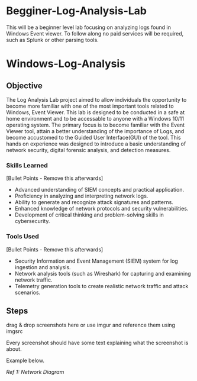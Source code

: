 # Begginer-Log-Analysis-Lab
This will be a beginner level lab focusing on analyzing logs found in Windows Event viewer. To follow along no paid services will be required, such as Splunk or other parsing tools.

# Windows-Log-Analysis

## Objective

The Log Analysis Lab project aimed to allow individuals the opportunity to become more familiar with one of the most important tools related to Windows, Event Viewer. This lab is designed to be conducted in a safe at home environment and to be accessable to anyone with a Windows 10/11 operating system. The primary focus is to become familiar with the Event Viewer tool, attain a better understanding of the importance of Logs, and become accustomed to the Guided User Interface(GUI) of the tool. This hands on experience was designed to introduce a basic understanding of network security, digital forensic analysis, and detection measures. 

### Skills Learned
[Bullet Points - Remove this afterwards]

- Advanced understanding of SIEM concepts and practical application.
- Proficiency in analyzing and interpreting network logs.
- Ability to generate and recognize attack signatures and patterns.
- Enhanced knowledge of network protocols and security vulnerabilities.
- Development of critical thinking and problem-solving skills in cybersecurity.

### Tools Used
[Bullet Points - Remove this afterwards]

- Security Information and Event Management (SIEM) system for log ingestion and analysis.
- Network analysis tools (such as Wireshark) for capturing and examining network traffic.
- Telemetry generation tools to create realistic network traffic and attack scenarios.

## Steps
drag & drop screenshots here or use imgur and reference them using imgsrc

Every screenshot should have some text explaining what the screenshot is about.

Example below.

*Ref 1: Network Diagram*
